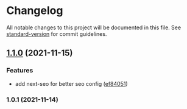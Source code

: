 # Changelog

All notable changes to this project will be documented in this file. See [standard-version](https://github.com/conventional-changelog/standard-version) for commit guidelines.

## [1.1.0](https://github.com/kraftend/next-starter/compare/v1.0.1...v1.1.0) (2021-11-15)


### Features

* add next-seo for better seo config ([ef84051](https://github.com/kraftend/next-starter/commit/ef84051d41099a2715d436a24bedfb3da2ff8748))

### 1.0.1 (2021-11-14)
